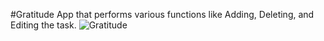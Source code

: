 #Gratitude App that performs various functions like Adding, Deleting, and Editing the task.
![Gratitude](https://user-images.githubusercontent.com/61048991/170859082-2c249cb8-9f33-4fb2-bf38-f296da8b1aa0.JPG)
